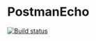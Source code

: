 # PostmanEcho
[![Build status](https://ci.appveyor.com/api/projects/status/j805klemi6pq9imy?svg=true)](https://ci.appveyor.com/project/Irina-Bebenina/postmanecho)
